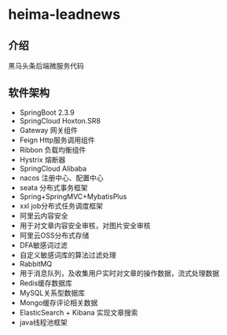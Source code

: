 # heima-leadnews
## 介绍
黑马头条后端微服务代码
## 软件架构

- SpringBoot 2.3.9
- SpringCloud Hoxton.SR8
- 	Gateway 网关组件
- 	Feign Http服务调用组件
- 	Ribbon 负载均衡组件
- 	Hystrix 熔断器
- SpringCloud Alibaba
- 	nacos 注册中心、配置中心
- 	seata 分布式事务框架
- Spring+SpringMVC+MybatisPlus
- xxl job分布式任务调度框架  
- 阿里云内容安全
- 	用于对文章内容安全审核，对图片安全审核
- 阿里云OSS分布式存储
- DFA敏感词过滤
- 	自定义敏感词库的算法过滤处理
- RabbitMQ
- 	用于消息队列，及收集用户实时对文章的操作数据，流式处理数据
- Redis缓存数据库
- MySQL关系型数据库
- Mongo缓存评论相关数据
- ElasticSearch + Kibana 实现文章搜索
- java线程池框架

